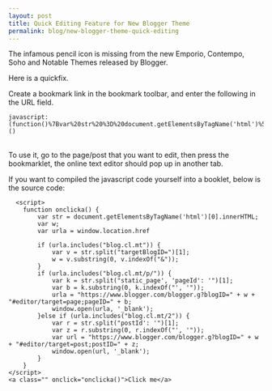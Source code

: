 ```yaml
---
layout: post
title: Quick Editing Feature for New Blogger Theme
permalink: blog/new-blogger-theme-quick-editing
---
```

The infamous pencil icon is missing from the new Emporio, Contempo, Soho and Notable Themes released by Blogger.

Here is a quickfix.

Create a bookmark link in the bookmark toolbar, and enter the following in the URL field.

    javascript:(function()%7Bvar%20str%20%3D%20document.getElementsByTagName('html')%5B0%5D.innerHTML%3Bvar%20w%3Bif%20(str.includes(%22blogId%22))%20%7Bvar%20v%20%3D%20str.split(%22blogId'%3A%20'%22)%5B1%5D%3Bw%20%3D%20v.substring(0%2C%20v.indexOf(%22'%2C%20'%22))%3B%7Dif%20(str.includes(%22postId%22))%20%7Bvar%20r%20%3D%20str.split(%22postId'%3A%20'%22)%5B1%5D%3Bvar%20z%20%3D%20r.substring(0%2C%20r.indexOf(%22'%2C%20'%22))%3Bvar%20url%20%3D%20%22https%3A%2F%2Fwww.blogger.com%2Fblogger.g%3FblogID%3D%22%20%2B%20w%20%2B%20%22%23editor%2Ftarget%3Dpost%3BpostID%3D%22%20%2B%20z%3Bwindow.open(url%2C'_blank')%3B%7Delse%20if%20(str.includes(%22pageId%22))%20%7Bvar%20k%20%3D%20str.split(%22pageId'%3A%20'%22)%5B1%5D%3Bvar%20b%20%3D%20k.substring(0%2C%20k.indexOf(%22'%2C%20'%22))%3Burla%20%3D%20%22https%3A%2F%2Fwww.blogger.com%2Fblogger.g%3FblogID%3D%22%20%2B%20w%20%2B%20%22%23editor%2Ftarget%3Dpage%3BpageID%3D%22%20%2B%20b%3Bwindow.open(urla%2C'_blank')%3B%7D%7D)()

<br/>
To use it, go to the page/post that you want to edit, then press the bookmarklet, the online text editor should pop up in another tab.

If you want to compiled the javascript code yourself into a booklet, below is the source code:

```
  <script>
    function onclicka() {
        var str = document.getElementsByTagName('html')[0].innerHTML;
        var w;
        var urla = window.location.href

        if (urla.includes("blog.cl.mt")) {
            var v = str.split("targetBlogID=")[1];
            w = v.substring(0, v.indexOf("&"));
        }
        if (urla.includes("blog.cl.mt/p/")) {
            var k = str.split("static_page', 'pageId': '")[1];
            var b = k.substring(0, k.indexOf("', '"));
            urla = "https://www.blogger.com/blogger.g?blogID=" + w + "#editor/target=page;pageID=" + b;
            window.open(urla, '_blank');
        }else if (urla.includes("blog.cl.mt/2")) {
            var r = str.split("postId': '")[1];
            var z = r.substring(0, r.indexOf("', '"));
            var url = "https://www.blogger.com/blogger.g?blogID=" + w + "#editor/target=post;postID=" + z;
            window.open(url, '_blank');
        }
    }
</script>
<a class="" onclick="onclicka()">Click me</a>
```




